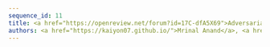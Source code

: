 ```yaml
---
sequence_id: 11
title: <a href="https://openreview.net/forum?id=17C-dfA5X69">Adversarial Robustness of Program Synthesis Models</a>
authors: <a href="https://kaiyon07.github.io/">Mrinal Anand</a>, <a href="https://scholar.google.com/citations?user=WOrOyp4AAAAJ">Pratik Kayal</a>, <a href="https://mayank4490.github.io/">Mayank Singh</a>
---
```


